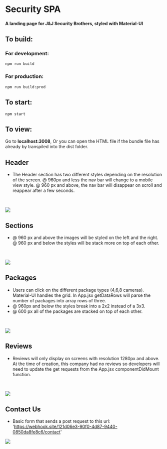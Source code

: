 # Security SPA

#### A landing page for J&J Security Brothers, styled with Material-UI

## To build:
### For development:
```
npm run build
```

### For production:
```
npm run build:prod
```
## To start:
```
npm start
```
## To view:
Go to **localhost:3008**, Or you can open the HTML file if the bundle file has already by transpiled into the dist folder.

## Header

* The Header section has two different styles depending on the resolution of the screen. @ 960px and less the nav bar will change to a mobile view style. @ 960 px and above, the nav bar will disappear on scroll and reappear after a few seconds.

<br/>

![](http://g.recordit.co/HpWS6rx81f.gif)



## Sections

* @ 960 px and above the images will be styled on the left and the right. @ 960 px and below the styles will be stack more on top of each other.

<br/>

![](http://g.recordit.co/joRoCWNlF3.gif)

## Packages

* Users can click on the different package types (4,6,8 cameras). Material-UI handles the grid. In App.jsx getDataRows will parse the number of packages into array rows of three. 
* @ 960px and below the styles break into a 2x2 instead of a 3x3. 
* @ 600 px all of the packages are stacked on top of each other. 

<br/>

![](http://g.recordit.co/zu1ZgntPj8.gif)

## Reviews
* Reviews will only display on screens with resolution 1280px and above. At the time of creation, this company had no reviews so developers will need to update the get requests from the App.jsx componentDidMount function. 

<br/>

![](http://g.recordit.co/Fc2YlVuxwj.gif)

## Contact Us

* Basic form that sends a post request to this url: 'https://webhook.site/121d06e3-90f0-4d87-9440-0850da8fe8c6/contact'

![](http://g.recordit.co/oEcLdSYWdi.gif)
